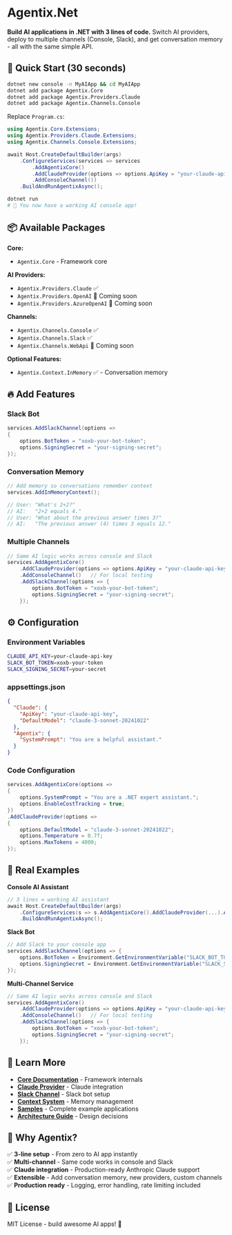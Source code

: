 # Agentix.Net

**Build AI applications in .NET with 3 lines of code.** Switch AI providers, deploy to multiple channels (Console, Slack), and get conversation memory - all with the same simple API.

## 🚀 Quick Start (30 seconds)

```bash
dotnet new console -n MyAIApp && cd MyAIApp
dotnet add package Agentix.Core
dotnet add package Agentix.Providers.Claude  
dotnet add package Agentix.Channels.Console
```

Replace `Program.cs`:

```csharp
using Agentix.Core.Extensions;
using Agentix.Providers.Claude.Extensions;
using Agentix.Channels.Console.Extensions;

await Host.CreateDefaultBuilder(args)
    .ConfigureServices(services => services
        .AddAgentixCore()
        .AddClaudeProvider(options => options.ApiKey = "your-claude-api-key")
        .AddConsoleChannel())
    .BuildAndRunAgentixAsync();
```

```bash
dotnet run
# 🎉 You now have a working AI console app!
```

## 📦 Available Packages

**Core:**
- `Agentix.Core` - Framework core

**AI Providers:**
- `Agentix.Providers.Claude` ✅ 
- `Agentix.Providers.OpenAI` 🚧 Coming soon
- `Agentix.Providers.AzureOpenAI` 🚧 Coming soon

**Channels:**
- `Agentix.Channels.Console` ✅
- `Agentix.Channels.Slack` ✅
- `Agentix.Channels.WebApi` 🚧 Coming soon

**Optional Features:**
- `Agentix.Context.InMemory` ✅ - Conversation memory

## 🔥 Add Features

### Slack Bot
```csharp
services.AddSlackChannel(options =>
{
    options.BotToken = "xoxb-your-bot-token";
    options.SigningSecret = "your-signing-secret";
});
```

### Conversation Memory
```csharp
// Add memory so conversations remember context
services.AddInMemoryContext();

// User: "What's 2+2?"
// AI:   "2+2 equals 4."
// User: "What about the previous answer times 3?"  
// AI:   "The previous answer (4) times 3 equals 12."
```

### Multiple Channels
```csharp
// Same AI logic works across console and Slack
services.AddAgentixCore()
    .AddClaudeProvider(options => options.ApiKey = "your-claude-api-key")
    .AddConsoleChannel()   // For local testing
    .AddSlackChannel(options => {
        options.BotToken = "xoxb-your-bot-token";
        options.SigningSecret = "your-signing-secret";
    });
```

## ⚙️ Configuration

### Environment Variables
```bash
CLAUDE_API_KEY=your-claude-api-key
SLACK_BOT_TOKEN=xoxb-your-token
SLACK_SIGNING_SECRET=your-secret
```

### appsettings.json
```json
{
  "Claude": {
    "ApiKey": "your-claude-api-key",
    "DefaultModel": "claude-3-sonnet-20241022"
  },
  "Agentix": {
    "SystemPrompt": "You are a helpful assistant."
  }
}
```

### Code Configuration
```csharp
services.AddAgentixCore(options =>
{
    options.SystemPrompt = "You are a .NET expert assistant.";
    options.EnableCostTracking = true;
})
.AddClaudeProvider(options =>
{
    options.DefaultModel = "claude-3-sonnet-20241022";
    options.Temperature = 0.7f;
    options.MaxTokens = 4000;
});
```

## 🎯 Real Examples

**Console AI Assistant**
```csharp
// 3 lines = working AI assistant
await Host.CreateDefaultBuilder(args)
    .ConfigureServices(s => s.AddAgentixCore().AddClaudeProvider(...).AddConsoleChannel())
    .BuildAndRunAgentixAsync();
```

**Slack Bot**
```csharp
// Add Slack to your console app
services.AddSlackChannel(options => {
    options.BotToken = Environment.GetEnvironmentVariable("SLACK_BOT_TOKEN");
    options.SigningSecret = Environment.GetEnvironmentVariable("SLACK_SIGNING_SECRET");
});
```

**Multi-Channel Service**
```csharp
// Same AI logic works across console and Slack
services.AddAgentixCore()
    .AddClaudeProvider(options => options.ApiKey = "your-claude-api-key")
    .AddConsoleChannel()   // For local testing
    .AddSlackChannel(options => {
        options.BotToken = "xoxb-your-bot-token";
        options.SigningSecret = "your-signing-secret";
    });
```

## 🔗 Learn More

- **[Core Documentation](src/Core/Agentix.Core/README.md)** - Framework internals
- **[Claude Provider](src/Providers/Agentix.Providers.Claude/README.md)** - Claude integration
- **[Slack Channel](src/Channels/Agentix.Channels.Slack/README.md)** - Slack bot setup
- **[Context System](src/Context/Agentix.Context.InMemory/README.md)** - Memory management
- **[Samples](samples/)** - Complete example applications
- **[Architecture Guide](docs/agentix_design_document.md)** - Design decisions

## 🚀 Why Agentix?

✅ **3-line setup** - From zero to AI app instantly  
✅ **Multi-channel** - Same code works in console and Slack  
✅ **Claude integration** - Production-ready Anthropic Claude support  
✅ **Extensible** - Add conversation memory, new providers, custom channels  
✅ **Production ready** - Logging, error handling, rate limiting included  

## 📄 License

MIT License - build awesome AI apps! 🚀